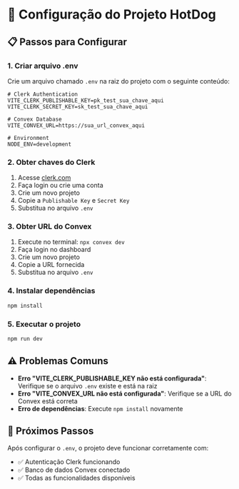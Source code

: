 # 🔧 Configuração do Projeto HotDog

## 📋 Passos para Configurar

### 1. Criar arquivo .env
Crie um arquivo chamado `.env` na raiz do projeto com o seguinte conteúdo:

```env
# Clerk Authentication
VITE_CLERK_PUBLISHABLE_KEY=pk_test_sua_chave_aqui
VITE_CLERK_SECRET_KEY=sk_test_sua_chave_aqui

# Convex Database
VITE_CONVEX_URL=https://sua_url_convex_aqui

# Environment
NODE_ENV=development
```

### 2. Obter chaves do Clerk
1. Acesse [clerk.com](https://clerk.com)
2. Faça login ou crie uma conta
3. Crie um novo projeto
4. Copie a `Publishable Key` e `Secret Key`
5. Substitua no arquivo `.env`

### 3. Obter URL do Convex
1. Execute no terminal: `npx convex dev`
2. Faça login no dashboard
3. Crie um novo projeto
4. Copie a URL fornecida
5. Substitua no arquivo `.env`

### 4. Instalar dependências
```bash
npm install
```

### 5. Executar o projeto
```bash
npm run dev
```

## ⚠️ Problemas Comuns

- **Erro "VITE_CLERK_PUBLISHABLE_KEY não está configurada"**: Verifique se o arquivo `.env` existe e está na raiz
- **Erro "VITE_CONVEX_URL não está configurada"**: Verifique se a URL do Convex está correta
- **Erro de dependências**: Execute `npm install` novamente

## 🚀 Próximos Passos

Após configurar o `.env`, o projeto deve funcionar corretamente com:
- ✅ Autenticação Clerk funcionando
- ✅ Banco de dados Convex conectado
- ✅ Todas as funcionalidades disponíveis

